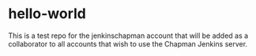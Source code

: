 # hello-world

This is a test repo for the jenkinschapman account that will be added as a collaborator to all accounts that wish to use the Chapman Jenkins server.

